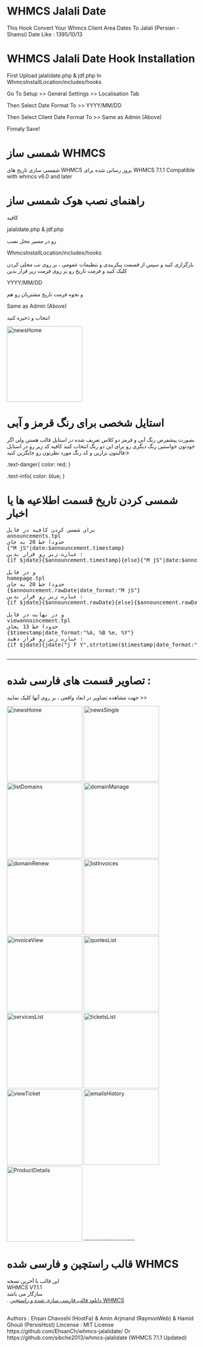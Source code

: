 # WHMCS Jalali Date
This Hook Convert Your Whmcs Client Area Dates To Jalali (Persian - Shamsi) Date Like : 1395/10/13

# WHMCS Jalali Date Hook Installation
First Upload jalalidate.php & jdf.php In WhmcsInstallLocation/includes/hooks

Go To Setup >> General Settings >> Localisation Tab 

Then Select Date Format To >> YYYY/MM/DD

Then Select Client Date Format To >> Same as Admin (Above)

Finnaly Save!

# شمسی ساز WHMCS
شمسی سازی تاریخ های WHMCS
بروز رسانی شده برای WHMCS 7.1.1
Compatible with whmcs v6.0 and later

# راهنمای نصب هوک شمسی ساز
کافیه

jalalidate.php & jdf.php

رو در مسیر محل نصب

WhmcsInstallLocation/includes/hooks

بارگزاری کنید و سپس از قسمت پیکربندی و تنظیمات عمومی ، بر روی تب محلی کردن کلیک کنید و فرمت تاریخ رو بر روی فرمت زیر قرار بدین

YYYY/MM/DD

و نحوه فرمت تاریخ مشتریان رو هم

Same as Admin (Above)

انتخاب و ذخیره کنید


<img alt="newsHome" src="https://demo.aminarjmand.com/coding/whmcs/img/12-JalaliDateHookInstallation.png" height="200" width="200">

# استایل شخصی برای رنگ قرمز و آبی
بصورت پیشفرض رنگ آبی و قرمز دو کلاس تعریف شده در استایل قالب هستن ولی اگر خودتون خواستین رنگ دیگری رو برای این دو رنگ انتخاب کنید کافیه کد زیر رو در استایل قالبتون بزارین و کد رنگ مورد نظرتون رو جایگزین کنید:»

.text-danger{
    color: red;
}

.text-info{
    color: blue;
}

# شمسی کردن تاریخ قسمت اطلاعیه ها یا اخبار
<pre>
برای شمسی کردن کافیه در فایل
announcements.tpl
حدودا خط 20 به جای 
{"M jS"|date:$announcement.timestamp}
عبارت زیر رو قرار بدین :
{if $jdate}{$announcement.timestamp}{else}{"M jS"|date:$announcement.timestamp}{/if}

و در فایل
homepage.tpl
حدودا خط 20 به جای
{$announcement.rawDate|date_format:"M jS"}
عبارت زیر رو قرار بدین :
{if $jdate}{$announcement.rawDate}{else}{$announcement.rawDate|date_format:"M jS"}{/if}

و در نهایت در فایل
viewannoincement.tpl
حدودا خط 13 بجای 
{$timestamp|date_format:"%A, %B %e, %Y"}
عبارت زیر رو قرار دهید :
{if $jdate}{jdate("j F Y",strtotime($timestamp|date_format:"%A, %B %e, %Y"))}{else}{$timestamp|date_format:"%A, %B %e, %Y"}{/if}

</pre>
---------------------
# تصاویر قسمت های فارسی شده :
جهت مشاهده تصاویر در ابعاد واقعی ، بر روی آنها کلیک نمایید >>

<img alt="newsHome" src="https://demo.aminarjmand.com/coding/whmcs/img/1-newsHome.png" height="200" width="200">
<img alt="newsSingle" src="https://demo.aminarjmand.com/coding/whmcs/img/2-newsSingle.png" height="200" width="200">
<img alt="listDomains" src="https://demo.aminarjmand.com/coding/whmcs/img/3-listDomains.png" height="200" width="200">
<img alt="domainManage" src="https://demo.aminarjmand.com/coding/whmcs/img/4-domainManage.png" height="200" width="200">
<img alt="domainRenew" src="https://demo.aminarjmand.com/coding/whmcs/img/5-domainRenew.png" height="200" width="200">
<img alt="listInvoices" src="https://demo.aminarjmand.com/coding/whmcs/img/6-listInvoices.png" height="200" width="200">
<img alt="invoiceView" src="https://demo.aminarjmand.com/coding/whmcs/img/7-invoiceView.png" height="200" width="200">
<img alt="quotesList" src="https://demo.aminarjmand.com/coding/whmcs/img/8-quotesList.png" height="200" width="200">
<img alt="servicesList" src="https://demo.aminarjmand.com/coding/whmcs/img/9-servicesList.png" height="200" width="200">
<img alt="ticketsList" src="https://demo.aminarjmand.com/coding/whmcs/img/10-ticketsList.png" height="200" width="200">
<img alt="viewTicket" src="https://demo.aminarjmand.com/coding/whmcs/img/11-viewTicket.png" height="200" width="200">
<img alt="emailsHistory" src="https://demo.aminarjmand.com/coding/whmcs/img/13-emailsHistory.png" height="200" width="200">
<img alt="ProductDetails" src="https://demo.aminarjmand.com/coding/whmcs/img/14-ProuductDetailsPage.png" height="200" width="200">
---------------------

# قالب راستچین و فارسی شده WHMCS
این قالب با آخرین نسخه<br>
WHMCS V7.1.1<br>
سازگار می باشد<br> .
<a href="https://github.com/sibche2013/WhmcsClientPersianTheme">دانلود قالب فارسی سازی شده و راستچین WHMCS</a><br>

<br>
Authors : Ehsan Chavoshi (HostFa) & Amin Arjmand (RaymonWeb) & Hamid Ghouli (PersisHost)
Lincense : MIT License
https://github.com/EhsanCh/whmcs-jalalidate/ Or https://github.com/sibche2013/whmcs-jalalidate (WHMCS 7.1.1 Updated)
